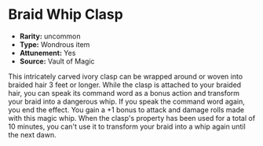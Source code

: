
# Braid Whip Clasp

* **Rarity:** uncommon
* **Type:** Wondrous item
* **Attunement:** Yes
* **Source:** Vault of Magic


This intricately carved ivory clasp can be wrapped around or woven into braided hair 3 feet or longer. While the clasp is attached to your braided hair, you can speak its command word as a bonus action and transform your braid into a dangerous whip. If you speak the command word again, you end the effect. You gain a +1 bonus to attack and damage rolls made with this magic whip. When the clasp's property has been used for a total of 10 minutes, you can't use it to transform your braid into a whip again until the next dawn.

